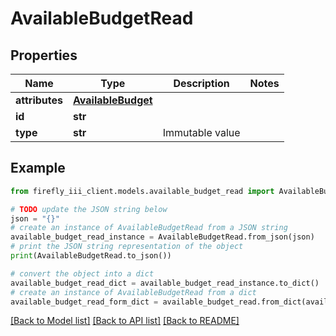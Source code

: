 # AvailableBudgetRead


## Properties

Name | Type | Description | Notes
------------ | ------------- | ------------- | -------------
**attributes** | [**AvailableBudget**](AvailableBudget.md) |  | 
**id** | **str** |  | 
**type** | **str** | Immutable value | 

## Example

```python
from firefly_iii_client.models.available_budget_read import AvailableBudgetRead

# TODO update the JSON string below
json = "{}"
# create an instance of AvailableBudgetRead from a JSON string
available_budget_read_instance = AvailableBudgetRead.from_json(json)
# print the JSON string representation of the object
print(AvailableBudgetRead.to_json())

# convert the object into a dict
available_budget_read_dict = available_budget_read_instance.to_dict()
# create an instance of AvailableBudgetRead from a dict
available_budget_read_form_dict = available_budget_read.from_dict(available_budget_read_dict)
```
[[Back to Model list]](../README.md#documentation-for-models) [[Back to API list]](../README.md#documentation-for-api-endpoints) [[Back to README]](../README.md)


